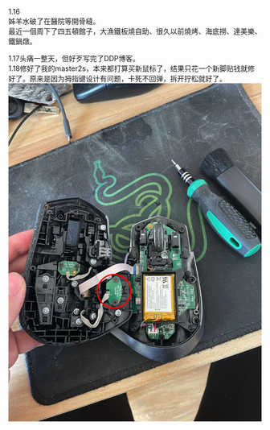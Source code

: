 1.16  
姊羊水破了在醫院等開骨縫。  
最近一個周下了四五頓館子，大漁鐵板燒自助、很久以前燒烤、海底撈、達美樂、鐵鍋燉。

1.17头痛一整天，但好歹写完了DDP博客。  
1.18修好了我的master2s，本来都打算买新鼠标了，结果只花一个新脚贴钱就修好了。原来是因为拇指键设计有问题，卡死不回弹，拆开拧松就好了。  
![](/assets/IMG_1714.jpeg)
